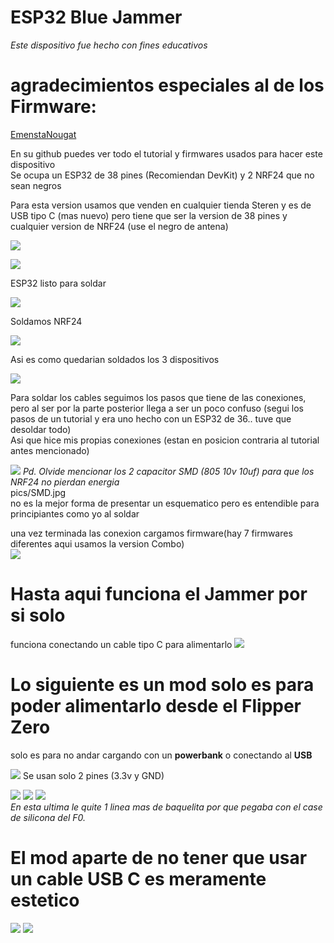 # ESP32 Blue Jammer

*Este dispositivo fue hecho con fines educativos*

# agradecimientos especiales al de los Firmware:  
[EmenstaNougat](https://github.com/EmenstaNougat)

En su github puedes ver todo el tutorial y firmwares usados para hacer este dispositivo  
Se ocupa un ESP32 de 38 pines (Recomiendan DevKit) y 2 NRF24 que no sean negros  

Para esta version usamos que venden en cualquier tienda Steren y es de USB tipo C (mas nuevo) pero tiene que ser la version de 38 pines y cualquier version de NRF24 (use el negro de antena)

![](pics/Devices.jpeg)

![](pics/devices2.jpeg)

ESP32 listo para soldar

![](pics/devices3.jpeg)

Soldamos NRF24

![](pics/Soldering1.jpeg)

Asi es como quedarian soldados los 3 dispositivos

![](pics/soldering2.jpeg)

Para soldar los cables seguimos los pasos que tiene de las conexiones, pero al ser por la parte posterior llega a ser un poco confuso
(segui los pasos de un tutorial y era uno hecho con un ESP32 de 36.. tuve que desoldar todo)  
Asi que hice mis propias conexiones (estan en posicion contraria al tutorial antes mencionado)

![](pics/conexiones.jpg)
*Pd. Olvide mencionar los 2 capacitor SMD (805 10v 10uf) para que los NRF24 no pierdan energia*  
pics/SMD.jpg  
no es la mejor forma de presentar un esquematico pero es entendible para principiantes como yo al soldar

una vez terminada las conexion cargamos firmware(hay 7 firmwares diferentes aqui usamos la version Combo)  
![](pics/firmware1.jpg)

# Hasta aqui funciona el Jammer por si solo

funciona conectando un cable tipo C para alimentarlo
![](pics/test1.jpeg)

# Lo siguiente es un mod solo es para poder alimentarlo desde el Flipper Zero

solo es para no andar cargando con un **powerbank** o conectando al **USB**

![](pics/conexiones-F0.jpg)
Se usan solo 2 pines (3.3v y GND)

![](pics/mod1.jpeg)
![](pics/mod2.jpeg)
![](pics/mod3.jpeg)  
*En esta ultima le quite 1 linea mas de baquelita por que pegaba con el case de silicona del F0.*


# El mod aparte de no tener que usar un cable USB C es meramente estetico

![](pics/flip1.jpeg)
![](pics/Flip2.jpeg)



